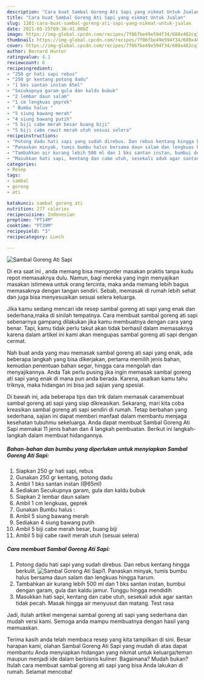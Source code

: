 ```yaml
---
description: "Cara buat Sambal Goreng Ati Sapi yang nikmat Untuk Jualan"
title: "Cara buat Sambal Goreng Ati Sapi yang nikmat Untuk Jualan"
slug: 1201-cara-buat-sambal-goreng-ati-sapi-yang-nikmat-untuk-jualan
date: 2021-05-25T09:36:41.008Z
image: https://img-global.cpcdn.com/recipes/7f06fbe49e594f34/680x482cq70/sambal-goreng-ati-sapi-foto-resep-utama.jpg
thumbnail: https://img-global.cpcdn.com/recipes/7f06fbe49e594f34/680x482cq70/sambal-goreng-ati-sapi-foto-resep-utama.jpg
cover: https://img-global.cpcdn.com/recipes/7f06fbe49e594f34/680x482cq70/sambal-goreng-ati-sapi-foto-resep-utama.jpg
author: Bernard Hunter
ratingvalue: 4.1
reviewcount: 6
recipeingredient:
- "250 gr hati sapi rebus"
- "250 gr kentang potong dadu"
- "1 bks santan instan 65ml"
- "Secukupnya garam gula dan kaldu bubuk"
- "2 lembar daun salam"
- "1 cm lengkuas geprek"
- " Bumbu halus "
- "5 siung bawang merah"
- "4 siung bawang putih"
- "5 biji cabe merah besar buang biji"
- "5 biji cabe rawit merah utuh sesuai selera"
recipeinstructions:
- "Potong dadu hati sapi yang sudah direbus. Dan rebus kentang hingga berkulit."
- "Panaskan minyak, tumis bumbu halus bersama daun salam dan lengkuas hingga harum."
- "Tambahkan air kurang lebih 500 ml dan 1 bks santan instan, bumbui dengan garam, gula dan kaldu jamur. Tunggu hingga mendidih"
- "Masukkan hati sapi, kentang dan cabe utuh, sesekali aduk agar santan tidak pecah. Masak hingga air menyusut dan matang. Test rasa"
categories:
- Resep
tags:
- sambal
- goreng
- ati

katakunci: sambal goreng ati 
nutrition: 277 calories
recipecuisine: Indonesian
preptime: "PT14M"
cooktime: "PT39M"
recipeyield: "3"
recipecategory: Lunch

---
```



![Sambal Goreng Ati Sapi](https://img-global.cpcdn.com/recipes/7f06fbe49e594f34/680x482cq70/sambal-goreng-ati-sapi-foto-resep-utama.jpg)

Di era  saat ini , anda memang bisa mengorder masakan praktis tanpa kudu repot memasaknya dulu. Namun, bagi mereka yang ingin menyajikan masakan istimewa untuk orang tercinta, maka anda memang lebih bagus memasaknya dengan tangan sendiri. Sebab, memasak di rumah lebih sehat dan juga bisa menyesuaikan sesuai selera keluarga.

Jika kamu sedang mencari ide resep sambal goreng ati sapi yang enak dan sederhana,maka di sinilah tempatnya. Cara membuat sambal goreng ati sapi  sebenarnya gampang dilakukan jika kamu membuatnya dengan cara yang benar. Tapi, kamu tidak perlu takut akan tidak berhasil dalam memasaknya 
karena dalam artikel ini kami akan mengupas sambal goreng ati sapi dengan cermat.  



Nah buat anda yang mau memasak sambal goreng ati sapi yang enak, ada beberapa langkah yang bisa dikerjakan, pertama memilih jenis bahan, kemudian penentuan bahan segar, hingga cara mengolah dan menyajikannya. Anda Tak perlu pusing jika ingin memasak sambal goreng ati sapi yang enak di mana pun anda berada. Karena, asalkan kamu  tahu triknya, maka hidangan ini bisa jadi sajian yang spesial.

Di bawah ini, ada beberapa tips dan trik dalam memasak caramembuat sambal goreng ati sapi yang siap dikreasikan. Sekarang, mari kita coba kreasikan sambal goreng ati sapi sendiri di rumah. Tetap berbahan yang sederhana, sajian ini dapat memberi manfaat dalam membantu menjaga kesehatan tubuhmu sekeluarga. Anda dapat membuat Sambal Goreng Ati Sapi memakai 11 jenis bahan dan 4 langkah pembuatan. Berikut ini langkah-langkah dalam membuat hidangannya.

<!--inarticleads1-->

##### Bahan-bahan dan bumbu yang diperlukan untuk menyiapkan Sambal Goreng Ati Sapi:

1. Siapkan 250 gr hati sapi, rebus
1. Gunakan 250 gr kentang, potong dadu
1. Ambil 1 bks santan instan (@65ml)
1. Sediakan Secukupnya garam, gula dan kaldu bubuk
1. Siapkan 2 lembar daun salam
1. Ambil 1 cm lengkuas, geprek
1. Gunakan  Bumbu halus :
1. Ambil 5 siung bawang merah
1. Sediakan 4 siung bawang putih
1. Ambil 5 biji cabe merah besar, buang biji
1. Ambil 5 biji cabe rawit merah utuh (sesuai selera)




<!--inarticleads2-->

##### Cara membuat Sambal Goreng Ati Sapi:

1. Potong dadu hati sapi yang sudah direbus. Dan rebus kentang hingga berkulit.
<img src="https://img-global.cpcdn.com/steps/2be56e3e9441a776/160x128cq70/sambal-goreng-ati-sapi-langkah-memasak-1-foto.jpg" alt="Sambal Goreng Ati Sapi">1. Panaskan minyak, tumis bumbu halus bersama daun salam dan lengkuas hingga harum.
1. Tambahkan air kurang lebih 500 ml dan 1 bks santan instan, bumbui dengan garam, gula dan kaldu jamur. Tunggu hingga mendidih
1. Masukkan hati sapi, kentang dan cabe utuh, sesekali aduk agar santan tidak pecah. Masak hingga air menyusut dan matang. Test rasa




Jadi, itulah artikel mengenai  sambal goreng ati sapi  yang sederhana dan mudah versi kami. Semoga anda mampu membuatnya dengan hasil yang memuaskan. 

Terima kasih anda telah membaca resep yang kita tampilkan di sini. Besar harapan kami, olahan  Sambal Goreng Ati Sapi yang mudah di atas dapat membantu Anda menyiapkan hidangan yang nikmat untuk keluarga/teman maupun menjadi ide dalam berbisnis kuliner. Bagaimana? Mudah bukan? Itulah cara membuat sambal goreng ati sapi yang bisa Anda lakukan di rumah. Selamat mencoba!

